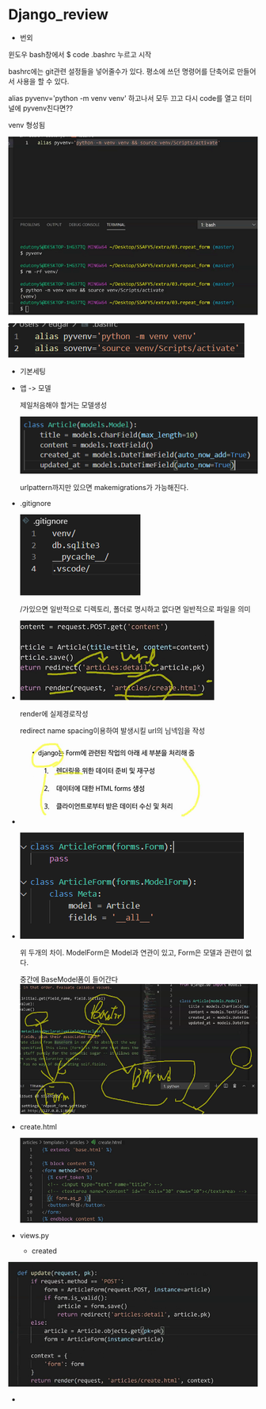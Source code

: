 # Django_review

- 번외

윈도우 bash창에서 $ code .bashrc 누르고 시작

bashrc에는 git관련 설정들을 넣어줄수가 있다. 평소에 쓰던 명령어를 단축어로 만들어서 사용을 할 수 있다.

alias pyvenv='python -m venv venv' 하고나서 모두 끄고 다시 code를 열고 터미널에 pyvenv친다면??

venv 형성됨

![image-20210317184534644](17_django_review.assets/image-20210317184534644.png)

![image-20210317184609819](17_django_review.assets/image-20210317184609819.png)

- 기본세팅

- 앱 -> 모델

  제일처음해야 할거는 모델생성

  ![image-20210317185759903](17_django_review.assets/image-20210317185759903.png)

  urlpattern까지만 있으면 makemigrations가 가능해진다.

- .gitignore

  ![image-20210317190159903](17_django_review.assets/image-20210317190159903.png)

  /가있으면 일반적으로 디렉토리, 폴더로 명시하고 없다면 일반적으로 파일을 의미

- ![image-20210317192134151](17_django_review.assets/image-20210317192134151.png)

  render에 실제경로작성

  redirect name spacing이용하여 발생시킬 url의 님넥임을 작성

- ![image-20210317192753999](17_django_review.assets/image-20210317192753999.png)

- ![image-20210317193026567](17_django_review.assets/image-20210317193026567.png)

  위 두개의 차이. ModelForm은 Model과 연관이 있고, Form은 모델과 관련이 없다.

  중간에 BaseModel폼이 들어간다 ![image-20210317193437958](17_django_review.assets/image-20210317193437958.png)

  





- create.html

  ![image-20210317195712226](17_django_review.assets/image-20210317195712226.png)

- views.py
  - created

![image-20210317195914927](17_django_review.assets/image-20210317195914927.png)

- 